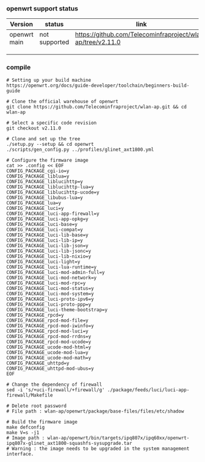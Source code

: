 ### openwrt support status

| Version      | status       | link                                                         |
| ------------ | ------------ | ------------------------------------------------------------ |
| openwrt main | not supported | https://github.com/Telecominfraproject/wlan-ap/tree/v2.11.0 |
|              |              |                                                              |
|              |              |                                                              |
|              |              |                                                              |

### compile

```
# Setting up your build machine
https://openwrt.org/docs/guide-developer/toolchain/beginners-build-guide

# Clone the official warehouse of openwrt
git clone https://github.com/Telecominfraproject/wlan-ap.git && cd wlan-ap

# Select a specific code revision
git checkout v2.11.0

# Clone and set up the tree
./setup.py --setup && cd openwrt
./scripts/gen_config.py ../profiles/glinet_axt1800.yml

# Configure the firmware image
cat >> .config << EOF
CONFIG_PACKAGE_cgi-io=y
CONFIG_PACKAGE_liblua=y
CONFIG_PACKAGE_liblucihttp=y
CONFIG_PACKAGE_liblucihttp-lua=y
CONFIG_PACKAGE_liblucihttp-ucode=y
CONFIG_PACKAGE_libubus-lua=y
CONFIG_PACKAGE_lua=y
CONFIG_PACKAGE_luci=y
CONFIG_PACKAGE_luci-app-firewall=y
CONFIG_PACKAGE_luci-app-opkg=y
CONFIG_PACKAGE_luci-base=y
CONFIG_PACKAGE_luci-compat=y
CONFIG_PACKAGE_luci-lib-base=y
CONFIG_PACKAGE_luci-lib-ip=y
CONFIG_PACKAGE_luci-lib-json=y
CONFIG_PACKAGE_luci-lib-jsonc=y
CONFIG_PACKAGE_luci-lib-nixio=y
CONFIG_PACKAGE_luci-light=y
CONFIG_PACKAGE_luci-lua-runtime=y
CONFIG_PACKAGE_luci-mod-admin-full=y
CONFIG_PACKAGE_luci-mod-network=y
CONFIG_PACKAGE_luci-mod-rpc=y
CONFIG_PACKAGE_luci-mod-status=y
CONFIG_PACKAGE_luci-mod-system=y
CONFIG_PACKAGE_luci-proto-ipv6=y
CONFIG_PACKAGE_luci-proto-ppp=y
CONFIG_PACKAGE_luci-theme-bootstrap=y
CONFIG_PACKAGE_rpcd=y
CONFIG_PACKAGE_rpcd-mod-file=y
CONFIG_PACKAGE_rpcd-mod-iwinfo=y
CONFIG_PACKAGE_rpcd-mod-luci=y
CONFIG_PACKAGE_rpcd-mod-rrdns=y
CONFIG_PACKAGE_rpcd-mod-ucode=y
CONFIG_PACKAGE_ucode-mod-html=y
CONFIG_PACKAGE_ucode-mod-lua=y
CONFIG_PACKAGE_ucode-mod-math=y
CONFIG_PACKAGE_uhttpd=y
CONFIG_PACKAGE_uhttpd-mod-ubus=y
EOF

# Change the dependency of firewall
sed -i 's/+uci-firewall/+firewall/g' ./package/feeds/luci/luci-app-firewall/Makefile

# Delete root password
# File path : wlan-ap/openwrt/package/base-files/files/etc/shadow

# Build the firmware image
make defconfig
make V=s -j1
# Image path : wlan-ap/openwrt/bin/targets/ipq807x/ipq60xx/openwrt-ipq807x-glinet_axt1800-squashfs-sysupgrade.tar
# Warning : the image needs to be upgraded in the system management interface.
```
